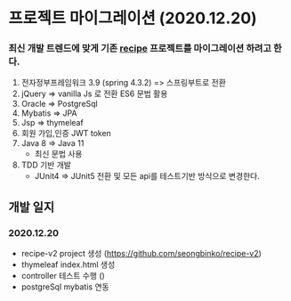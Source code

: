 # 프로젝트 마이그레이션 (2020.12.20)

### 최신 개발 트렌드에 맞게 기존 [recipe](https://github.com/seongbinko/recipe) 프로젝트를 마이그레이션 하려고 한다.
1. 전자정부프레임워크 3.9 (spring 4.3.2) => 스프링부트로 전환
2. jQuery => vanilla Js 로 전환 ES6 문법 활용
3. Oracle => PostgreSql
4. Mybatis => JPA
5. Jsp => thymeleaf
6. 회원 가입,인증 JWT token
7. Java 8  => Java 11
    - 최신 문법 사용
8. TDD 기반 개발
    - JUnit4 => JUnit5 전환 및 모든 api를 테스트기반 방식으로 변경한다.

## 개발 일지
### 2020.12.20
* recipe-v2 project 생성 (https://github.com/seongbinko/recipe-v2)
* thymeleaf index.html 생성
* controller 테스트 수행 ()  
* postgreSql mybatis 연동